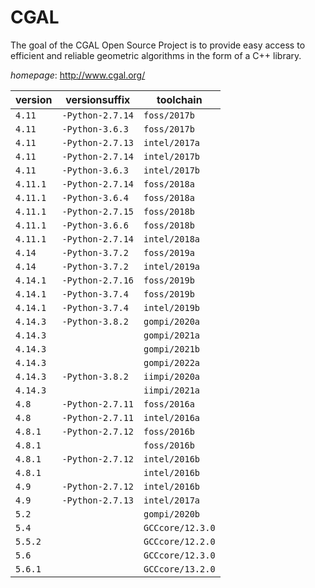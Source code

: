 # CGAL

The goal of the CGAL Open Source Project is to provide easy access to efficient  and reliable geometric algorithms in the form of a C++ library.

*homepage*: <http://www.cgal.org/>

version | versionsuffix | toolchain
--------|---------------|----------
``4.11`` | ``-Python-2.7.14`` | ``foss/2017b``
``4.11`` | ``-Python-3.6.3`` | ``foss/2017b``
``4.11`` | ``-Python-2.7.13`` | ``intel/2017a``
``4.11`` | ``-Python-2.7.14`` | ``intel/2017b``
``4.11`` | ``-Python-3.6.3`` | ``intel/2017b``
``4.11.1`` | ``-Python-2.7.14`` | ``foss/2018a``
``4.11.1`` | ``-Python-3.6.4`` | ``foss/2018a``
``4.11.1`` | ``-Python-2.7.15`` | ``foss/2018b``
``4.11.1`` | ``-Python-3.6.6`` | ``foss/2018b``
``4.11.1`` | ``-Python-2.7.14`` | ``intel/2018a``
``4.14`` | ``-Python-3.7.2`` | ``foss/2019a``
``4.14`` | ``-Python-3.7.2`` | ``intel/2019a``
``4.14.1`` | ``-Python-2.7.16`` | ``foss/2019b``
``4.14.1`` | ``-Python-3.7.4`` | ``foss/2019b``
``4.14.1`` | ``-Python-3.7.4`` | ``intel/2019b``
``4.14.3`` | ``-Python-3.8.2`` | ``gompi/2020a``
``4.14.3`` |  | ``gompi/2021a``
``4.14.3`` |  | ``gompi/2021b``
``4.14.3`` |  | ``gompi/2022a``
``4.14.3`` | ``-Python-3.8.2`` | ``iimpi/2020a``
``4.14.3`` |  | ``iimpi/2021a``
``4.8`` | ``-Python-2.7.11`` | ``foss/2016a``
``4.8`` | ``-Python-2.7.11`` | ``intel/2016a``
``4.8.1`` | ``-Python-2.7.12`` | ``foss/2016b``
``4.8.1`` |  | ``foss/2016b``
``4.8.1`` | ``-Python-2.7.12`` | ``intel/2016b``
``4.8.1`` |  | ``intel/2016b``
``4.9`` | ``-Python-2.7.12`` | ``intel/2016b``
``4.9`` | ``-Python-2.7.13`` | ``intel/2017a``
``5.2`` |  | ``gompi/2020b``
``5.4`` |  | ``GCCcore/12.3.0``
``5.5.2`` |  | ``GCCcore/12.2.0``
``5.6`` |  | ``GCCcore/12.3.0``
``5.6.1`` |  | ``GCCcore/13.2.0``
